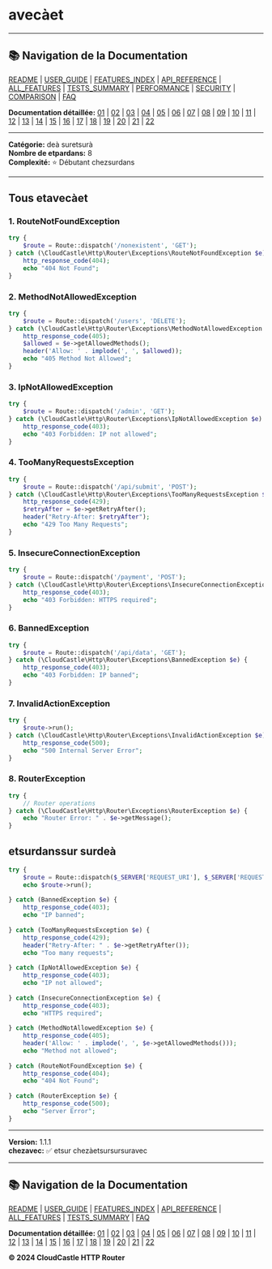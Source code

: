 # avecàet

---

## 📚 Navigation de la Documentation

[README](../../README.md) | [USER_GUIDE](../USER_GUIDE.md) | [FEATURES_INDEX](../FEATURES_INDEX.md) | [API_REFERENCE](../API_REFERENCE.md) | [ALL_FEATURES](../ALL_FEATURES.md) | [TESTS_SUMMARY](../TESTS_SUMMARY.md) | [PERFORMANCE](../PERFORMANCE_ANALYSIS.md) | [SECURITY](../SECURITY_REPORT.md) | [COMPARISON](../COMPARISON.md) | [FAQ](../FAQ.md)

**Documentation détaillée:** [01](01_BASIC_ROUTING.md) | [02](02_ROUTE_PARAMETERS.md) | [03](03_ROUTE_GROUPS.md) | [04](04_RATE_LIMITING.md) | [05](05_IP_FILTERING.md) | [06](06_MIDDLEWARE.md) | [07](07_NAMED_ROUTES.md) | [08](08_TAGS.md) | [09](09_HELPER_FUNCTIONS.md) | [10](10_ROUTE_SHORTCUTS.md) | [11](11_ROUTE_MACROS.md) | [12](12_URL_GENERATION.md) | [13](13_EXPRESSION_LANGUAGE.md) | [14](14_CACHING.md) | [15](15_PLUGINS.md) | [16](16_LOADERS.md) | [17](17_PSR_SUPPORT.md) | [18](18_ACTION_RESOLVER.md) | [19](19_STATISTICS.md) | [20](20_SECURITY.md) | [21](21_EXCEPTIONS.md) | [22](22_CLI_TOOLS.md)

---


**Catégorie:** deà suretsurà  
**Nombre de etpardans:** 8  
**Complexité:** ⭐ Débutant chezsurdans

---

## Tous etavecàet

### 1. RouteNotFoundException

```php
try {
    $route = Route::dispatch('/nonexistent', 'GET');
} catch (\CloudCastle\Http\Router\Exceptions\RouteNotFoundException $e) {
    http_response_code(404);
    echo "404 Not Found";
}
```

### 2. MethodNotAllowedException

```php
try {
    $route = Route::dispatch('/users', 'DELETE');
} catch (\CloudCastle\Http\Router\Exceptions\MethodNotAllowedException $e) {
    http_response_code(405);
    $allowed = $e->getAllowedMethods();
    header('Allow: ' . implode(', ', $allowed));
    echo "405 Method Not Allowed";
}
```

### 3. IpNotAllowedException

```php
try {
    $route = Route::dispatch('/admin', 'GET');
} catch (\CloudCastle\Http\Router\Exceptions\IpNotAllowedException $e) {
    http_response_code(403);
    echo "403 Forbidden: IP not allowed";
}
```

### 4. TooManyRequestsException

```php
try {
    $route = Route::dispatch('/api/submit', 'POST');
} catch (\CloudCastle\Http\Router\Exceptions\TooManyRequestsException $e) {
    http_response_code(429);
    $retryAfter = $e->getRetryAfter();
    header("Retry-After: $retryAfter");
    echo "429 Too Many Requests";
}
```

### 5. InsecureConnectionException

```php
try {
    $route = Route::dispatch('/payment', 'POST');
} catch (\CloudCastle\Http\Router\Exceptions\InsecureConnectionException $e) {
    http_response_code(403);
    echo "403 Forbidden: HTTPS required";
}
```

### 6. BannedException

```php
try {
    $route = Route::dispatch('/api/data', 'GET');
} catch (\CloudCastle\Http\Router\Exceptions\BannedException $e) {
    http_response_code(403);
    echo "403 Forbidden: IP banned";
}
```

### 7. InvalidActionException

```php
try {
    $route->run();
} catch (\CloudCastle\Http\Router\Exceptions\InvalidActionException $e) {
    http_response_code(500);
    echo "500 Internal Server Error";
}
```

### 8. RouterException

```php
try {
    // Router operations
} catch (\CloudCastle\Http\Router\Exceptions\RouterException $e) {
    echo "Router Error: " . $e->getMessage();
}
```

## etsurdanssur surdeà

```php
try {
    $route = Route::dispatch($_SERVER['REQUEST_URI'], $_SERVER['REQUEST_METHOD']);
    echo $route->run();
    
} catch (BannedException $e) {
    http_response_code(403);
    echo "IP banned";
    
} catch (TooManyRequestsException $e) {
    http_response_code(429);
    header("Retry-After: " . $e->getRetryAfter());
    echo "Too many requests";
    
} catch (IpNotAllowedException $e) {
    http_response_code(403);
    echo "IP not allowed";
    
} catch (InsecureConnectionException $e) {
    http_response_code(403);
    echo "HTTPS required";
    
} catch (MethodNotAllowedException $e) {
    http_response_code(405);
    header('Allow: ' . implode(', ', $e->getAllowedMethods()));
    echo "Method not allowed";
    
} catch (RouteNotFoundException $e) {
    http_response_code(404);
    echo "404 Not Found";
    
} catch (RouterException $e) {
    http_response_code(500);
    echo "Server Error";
}
```

---

**Version:** 1.1.1  
**chezavec:** ✅ etsur chezàetsursursuravec


---

## 📚 Navigation de la Documentation

[README](../../README.md) | [USER_GUIDE](../USER_GUIDE.md) | [FEATURES_INDEX](../FEATURES_INDEX.md) | [API_REFERENCE](../API_REFERENCE.md) | [ALL_FEATURES](../ALL_FEATURES.md) | [TESTS_SUMMARY](../TESTS_SUMMARY.md) | [FAQ](../FAQ.md)

**Documentation détaillée:** [01](01_BASIC_ROUTING.md) | [02](02_ROUTE_PARAMETERS.md) | [03](03_ROUTE_GROUPS.md) | [04](04_RATE_LIMITING.md) | [05](05_IP_FILTERING.md) | [06](06_MIDDLEWARE.md) | [07](07_NAMED_ROUTES.md) | [08](08_TAGS.md) | [09](09_HELPER_FUNCTIONS.md) | [10](10_ROUTE_SHORTCUTS.md) | [11](11_ROUTE_MACROS.md) | [12](12_URL_GENERATION.md) | [13](13_EXPRESSION_LANGUAGE.md) | [14](14_CACHING.md) | [15](15_PLUGINS.md) | [16](16_LOADERS.md) | [17](17_PSR_SUPPORT.md) | [18](18_ACTION_RESOLVER.md) | [19](19_STATISTICS.md) | [20](20_SECURITY.md) | [21](21_EXCEPTIONS.md) | [22](22_CLI_TOOLS.md)

**© 2024 CloudCastle HTTP Router**
